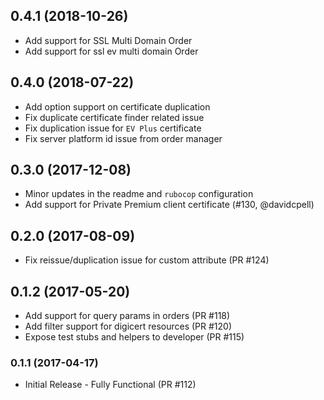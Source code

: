 ## 0.4.1 (2018-10-26)

* Add support for SSL Multi Domain Order
* Add support for ssl ev multi domain Order

## 0.4.0 (2018-07-22)

* Add option support on certificate duplication
* Fix duplicate certificate finder related issue
* Fix duplication issue for `EV Plus` certificate
* Fix server platform id issue from order manager

## 0.3.0 (2017-12-08)

* Minor updates in the readme and `rubocop` configuration
* Add support for Private Premium client certificate (#130, @davidcpell)

## 0.2.0 (2017-08-09)

* Fix reissue/duplication issue for custom attribute (PR #124)

## 0.1.2 (2017-05-20)

* Add support for query params in orders (PR #118)
* Add filter support for digicert resources (PR #120)
* Expose test stubs and helpers to developer (PR #115)

### 0.1.1 (2017-04-17)

* Initial Release - Fully Functional (PR #112)
